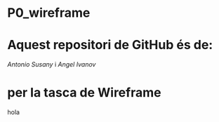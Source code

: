 # P0_wireframe

# Aquest repositori de GitHub és de:
_Antonio Susany_
i
_Angel Ivanov_

# per la tasca de Wireframe

hola
